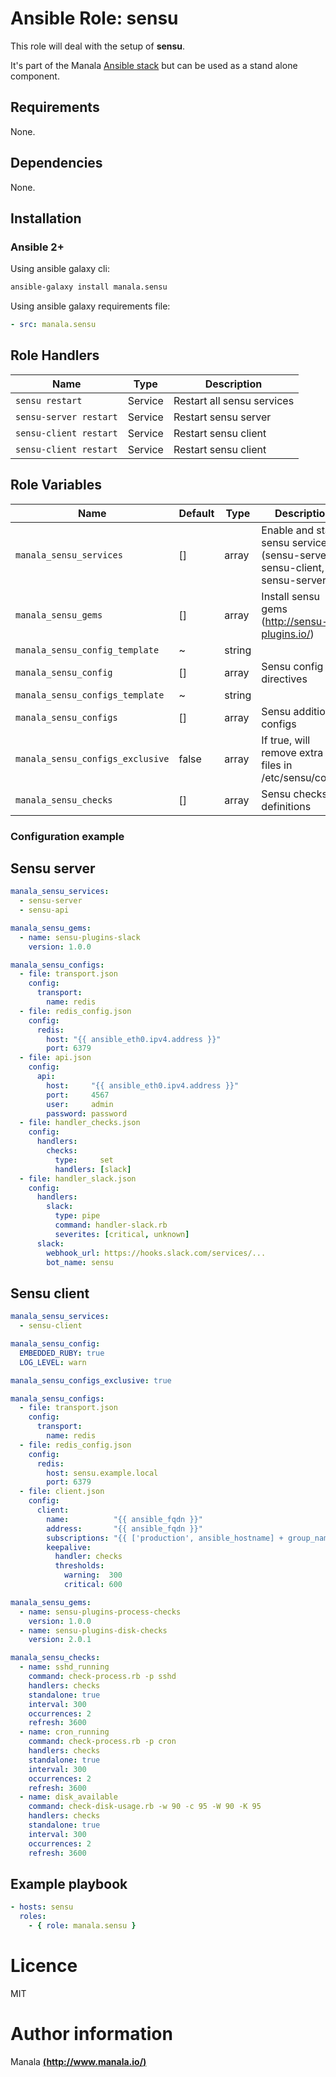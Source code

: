 # Ansible Role: sensu


This role will deal with the setup of __sensu__.

It's part of the Manala <a href="http://www.manala.io" target="_blank">Ansible stack</a> but can be used as a stand alone component.

## Requirements

None.

## Dependencies

None.

## Installation

### Ansible 2+

Using ansible galaxy cli:

```bash
ansible-galaxy install manala.sensu
```

Using ansible galaxy requirements file:

```yaml
- src: manala.sensu
```

## Role Handlers

| Name                   | Type    | Description                |
| ---------------------- | ------- | -------------------------- |
| `sensu restart`        | Service | Restart all sensu services |
| `sensu-server restart` | Service | Restart sensu server       |
| `sensu-client restart` | Service | Restart sensu client       |
| `sensu-client restart` | Service | Restart sensu client       |

## Role Variables

| Name                            | Default               | Type   | Description              |
| ------------------------------- | --------------------- | ------ | ------------------------ |
| `manala_sensu_services`         | []                    | array  | Enable and start sensu services (sensu-server, sensu-client, sensu-server) |
| `manala_sensu_gems`             | []                    | array  | Install sensu gems (http://sensu-plugins.io/) |
| `manala_sensu_config_template`  | ~                     | string | |
| `manala_sensu_config`           | []                    | array  | Sensu config directives |
| `manala_sensu_configs_template` | ~                     | string | |
| `manala_sensu_configs`          | []                    | array  | Sensu additional configs |
| `manala_sensu_configs_exclusive`| false                 | array  | If true, will remove extra files in /etc/sensu/conf.d |
| `manala_sensu_checks`           | []                    | array  | Sensu checks definitions |

### Configuration example

## Sensu server

```yaml
manala_sensu_services:
  - sensu-server
  - sensu-api

manala_sensu_gems:
  - name: sensu-plugins-slack
    version: 1.0.0

manala_sensu_configs:
  - file: transport.json
    config:
      transport:
        name: redis
  - file: redis_config.json
    config:
      redis:
        host: "{{ ansible_eth0.ipv4.address }}"
        port: 6379
  - file: api.json
    config:
      api:
        host:     "{{ ansible_eth0.ipv4.address }}"
        port:     4567
        user:     admin
        password: password
  - file: handler_checks.json
    config:
      handlers:
        checks:
          type:     set
          handlers: [slack]
  - file: handler_slack.json
    config:
      handlers:
        slack:
          type: pipe
          command: handler-slack.rb
          severites: [critical, unknown]
      slack:
        webhook_url: https://hooks.slack.com/services/...
        bot_name: sensu
```

## Sensu client

```yaml
manala_sensu_services:
  - sensu-client

manala_sensu_config:
  EMBEDDED_RUBY: true
  LOG_LEVEL: warn

manala_sensu_configs_exclusive: true

manala_sensu_configs:
  - file: transport.json
    config:
      transport:
        name: redis
  - file: redis_config.json
    config:
      redis:
        host: sensu.example.local
        port: 6379
  - file: client.json
    config:
      client:
        name:          "{{ ansible_fqdn }}"
        address:       "{{ ansible_fqdn }}"
        subscriptions: "{{ ['production', ansible_hostname] + group_names }}"
        keepalive:
          handler: checks
          thresholds:
            warning:  300
            critical: 600

manala_sensu_gems:
  - name: sensu-plugins-process-checks
    version: 1.0.0
  - name: sensu-plugins-disk-checks
    version: 2.0.1

manala_sensu_checks:
  - name: sshd_running
    command: check-process.rb -p sshd
    handlers: checks
    standalone: true
    interval: 300
    occurrences: 2
    refresh: 3600
  - name: cron_running
    command: check-process.rb -p cron
    handlers: checks
    standalone: true
    interval: 300
    occurrences: 2
    refresh: 3600
  - name: disk_available
    command: check-disk-usage.rb -w 90 -c 95 -W 90 -K 95
    handlers: checks
    standalone: true
    interval: 300
    occurrences: 2
    refresh: 3600
```

## Example playbook

```yaml
- hosts: sensu
  roles:
    - { role: manala.sensu }
```

# Licence

MIT

# Author information

Manala [**(http://www.manala.io/)**](http://www.manala.io)
